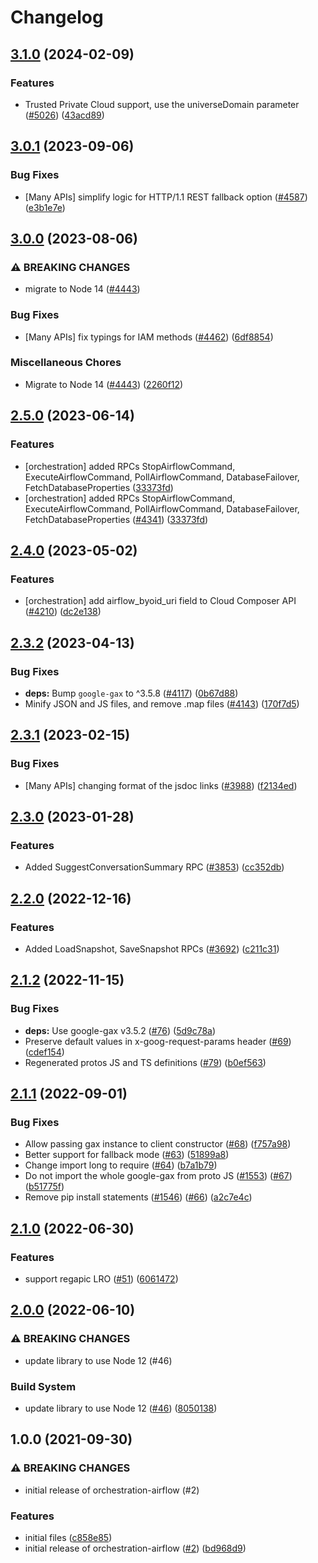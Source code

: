 # Changelog

## [3.1.0](https://github.com/googleapis/google-cloud-node/compare/orchestration-airflow-v3.0.1...orchestration-airflow-v3.1.0) (2024-02-09)


### Features

* Trusted Private Cloud support, use the universeDomain parameter  ([#5026](https://github.com/googleapis/google-cloud-node/issues/5026)) ([43acd89](https://github.com/googleapis/google-cloud-node/commit/43acd893e6c428f219d62f0c4264e4db78b99f99))

## [3.0.1](https://github.com/googleapis/google-cloud-node/compare/orchestration-airflow-v3.0.0...orchestration-airflow-v3.0.1) (2023-09-06)


### Bug Fixes

* [Many APIs] simplify logic for HTTP/1.1 REST fallback option ([#4587](https://github.com/googleapis/google-cloud-node/issues/4587)) ([e3b1e7e](https://github.com/googleapis/google-cloud-node/commit/e3b1e7e46d666abb4df28c3cd69e97c08b88445a))

## [3.0.0](https://github.com/googleapis/google-cloud-node/compare/orchestration-airflow-v2.5.0...orchestration-airflow-v3.0.0) (2023-08-06)


### ⚠ BREAKING CHANGES

* migrate to Node 14 ([#4443](https://github.com/googleapis/google-cloud-node/issues/4443))

### Bug Fixes

* [Many APIs] fix typings for IAM methods ([#4462](https://github.com/googleapis/google-cloud-node/issues/4462)) ([6df8854](https://github.com/googleapis/google-cloud-node/commit/6df8854fdfbf62e6374f79d785f142b2f2e6cfae))


### Miscellaneous Chores

* Migrate to Node 14 ([#4443](https://github.com/googleapis/google-cloud-node/issues/4443)) ([2260f12](https://github.com/googleapis/google-cloud-node/commit/2260f12543d171bda95345e53475f5f0fdc45770))

## [2.5.0](https://github.com/googleapis/google-cloud-node/compare/orchestration-airflow-v2.4.0...orchestration-airflow-v2.5.0) (2023-06-14)


### Features

* [orchestration] added RPCs StopAirflowCommand, ExecuteAirflowCommand, PollAirflowCommand, DatabaseFailover, FetchDatabaseProperties ([33373fd](https://github.com/googleapis/google-cloud-node/commit/33373fd503fd476ed5d5a6ced1e48d86dc0459e1))
* [orchestration] added RPCs StopAirflowCommand, ExecuteAirflowCommand, PollAirflowCommand, DatabaseFailover, FetchDatabaseProperties ([#4341](https://github.com/googleapis/google-cloud-node/issues/4341)) ([33373fd](https://github.com/googleapis/google-cloud-node/commit/33373fd503fd476ed5d5a6ced1e48d86dc0459e1))

## [2.4.0](https://github.com/googleapis/google-cloud-node/compare/orchestration-airflow-v2.3.2...orchestration-airflow-v2.4.0) (2023-05-02)


### Features

* [orchestration] add airflow_byoid_uri field to Cloud Composer API ([#4210](https://github.com/googleapis/google-cloud-node/issues/4210)) ([dc2e138](https://github.com/googleapis/google-cloud-node/commit/dc2e138872f7fd7dab8c3e626452b15e20459bd4))

## [2.3.2](https://github.com/googleapis/google-cloud-node/compare/orchestration-airflow-v2.3.1...orchestration-airflow-v2.3.2) (2023-04-13)


### Bug Fixes

* **deps:** Bump `google-gax` to ^3.5.8 ([#4117](https://github.com/googleapis/google-cloud-node/issues/4117)) ([0b67d88](https://github.com/googleapis/google-cloud-node/commit/0b67d883963643ce1b4f6d2ccd3e8d37adf6e029))
* Minify JSON and JS files, and remove .map files ([#4143](https://github.com/googleapis/google-cloud-node/issues/4143)) ([170f7d5](https://github.com/googleapis/google-cloud-node/commit/170f7d57b8fd344d182a8e758867b8124722eebc))

## [2.3.1](https://github.com/googleapis/google-cloud-node/compare/orchestration-airflow-v2.3.0...orchestration-airflow-v2.3.1) (2023-02-15)


### Bug Fixes

* [Many APIs] changing format of the jsdoc links ([#3988](https://github.com/googleapis/google-cloud-node/issues/3988)) ([f2134ed](https://github.com/googleapis/google-cloud-node/commit/f2134ed5f166a3bb7dd0bed556700f0b0fd9756a))

## [2.3.0](https://github.com/googleapis/google-cloud-node/compare/orchestration-airflow-v2.2.0...orchestration-airflow-v2.3.0) (2023-01-28)


### Features

* Added SuggestConversationSummary RPC ([#3853](https://github.com/googleapis/google-cloud-node/issues/3853)) ([cc352db](https://github.com/googleapis/google-cloud-node/commit/cc352db97f3bd8925bf1a7631a0ae64ff976fa4e))

## [2.2.0](https://github.com/googleapis/google-cloud-node/compare/orchestration-airflow-v2.1.2...orchestration-airflow-v2.2.0) (2022-12-16)


### Features

* Added LoadSnapshot, SaveSnapshot RPCs ([#3692](https://github.com/googleapis/google-cloud-node/issues/3692)) ([c211c31](https://github.com/googleapis/google-cloud-node/commit/c211c3180be88d18d363d420a2d4354eebe5ef6a))

## [2.1.2](https://github.com/googleapis/nodejs-orchestration-airflow/compare/v2.1.1...v2.1.2) (2022-11-15)


### Bug Fixes

* **deps:** Use google-gax v3.5.2 ([#76](https://github.com/googleapis/nodejs-orchestration-airflow/issues/76)) ([5d9c78a](https://github.com/googleapis/nodejs-orchestration-airflow/commit/5d9c78a81d9ae07244f696ac7a9d211964fd62b2))
* Preserve default values in x-goog-request-params header ([#69](https://github.com/googleapis/nodejs-orchestration-airflow/issues/69)) ([cdef154](https://github.com/googleapis/nodejs-orchestration-airflow/commit/cdef154d8a51c446cdc16b61660f18e6123b8168))
* Regenerated protos JS and TS definitions ([#79](https://github.com/googleapis/nodejs-orchestration-airflow/issues/79)) ([b0ef563](https://github.com/googleapis/nodejs-orchestration-airflow/commit/b0ef56303b2e61a7a1a8fb505916682631e8beec))

## [2.1.1](https://github.com/googleapis/nodejs-orchestration-airflow/compare/v2.1.0...v2.1.1) (2022-09-01)


### Bug Fixes

* Allow passing gax instance to client constructor ([#68](https://github.com/googleapis/nodejs-orchestration-airflow/issues/68)) ([f757a98](https://github.com/googleapis/nodejs-orchestration-airflow/commit/f757a988851df8a5ebb47c77625a4a2ced3e5e02))
* Better support for fallback mode ([#63](https://github.com/googleapis/nodejs-orchestration-airflow/issues/63)) ([51899a8](https://github.com/googleapis/nodejs-orchestration-airflow/commit/51899a81a2556081ab6b6c7f3b2ab141e16a636a))
* Change import long to require ([#64](https://github.com/googleapis/nodejs-orchestration-airflow/issues/64)) ([b7a1b79](https://github.com/googleapis/nodejs-orchestration-airflow/commit/b7a1b794912552bd33fe7cd341eec6a48ce11676))
* Do not import the whole google-gax from proto JS ([#1553](https://github.com/googleapis/nodejs-orchestration-airflow/issues/1553)) ([#67](https://github.com/googleapis/nodejs-orchestration-airflow/issues/67)) ([b51775f](https://github.com/googleapis/nodejs-orchestration-airflow/commit/b51775fdbf36544855469c0b5773611826f4a197))
* Remove pip install statements ([#1546](https://github.com/googleapis/nodejs-orchestration-airflow/issues/1546)) ([#66](https://github.com/googleapis/nodejs-orchestration-airflow/issues/66)) ([a2c7e4c](https://github.com/googleapis/nodejs-orchestration-airflow/commit/a2c7e4c221aaed03b13d83e50ff4e94de56bd876))

## [2.1.0](https://github.com/googleapis/nodejs-orchestration-airflow/compare/v2.0.0...v2.1.0) (2022-06-30)


### Features

* support regapic LRO ([#51](https://github.com/googleapis/nodejs-orchestration-airflow/issues/51)) ([6061472](https://github.com/googleapis/nodejs-orchestration-airflow/commit/60614729ab1fbc7885d2b07baff89cb8e052d2fa))

## [2.0.0](https://github.com/googleapis/nodejs-orchestration-airflow/compare/v1.0.0...v2.0.0) (2022-06-10)


### ⚠ BREAKING CHANGES

* update library to use Node 12 (#46)

### Build System

* update library to use Node 12 ([#46](https://github.com/googleapis/nodejs-orchestration-airflow/issues/46)) ([8050138](https://github.com/googleapis/nodejs-orchestration-airflow/commit/8050138459f45ca557dee0a38ecc82962c4b8da2))

## 1.0.0 (2021-09-30)


### ⚠ BREAKING CHANGES

* initial release of orchestration-airflow (#2)

### Features

* initial files ([c858e85](https://www.github.com/googleapis/nodejs-orchestration-airflow/commit/c858e85019906ff6741aa1e3033c50050305798c))
* initial release of orchestration-airflow ([#2](https://www.github.com/googleapis/nodejs-orchestration-airflow/issues/2)) ([bd968d9](https://www.github.com/googleapis/nodejs-orchestration-airflow/commit/bd968d975db183f98c476bc208cae47d37593d54))
